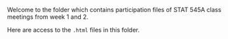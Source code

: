 Welcome to the folder which contains participation files of STAT 545A class meetings from week 1 and 2.

Here are access to the `.html` files in this folder.

